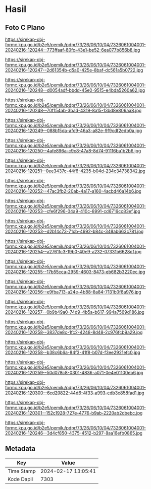 # Hasil

## Foto C Plano

https://sirekap-obj-formc.kpu.go.id/b2e5/pemilu/pdpr/73/26/06/10/04/7326061004001-20240216-120244--773ffaaf-80fc-43e1-be52-6ea077b856b8.jpg

https://sirekap-obj-formc.kpu.go.id/b2e5/pemilu/pdpr/73/26/06/10/04/7326061004001-20240216-120247--2d61354b-d5a0-425e-8baf-dc561a5b0722.jpg

https://sirekap-obj-formc.kpu.go.id/b2e5/pemilu/pdpr/73/26/06/10/04/7326061004001-20240216-120248--d0054adf-bbdd-45e0-9515-e4bda5260a62.jpg

https://sirekap-obj-formc.kpu.go.id/b2e5/pemilu/pdpr/73/26/06/10/04/7326061004001-20240216-120248--70f154ab-3bad-4319-8a15-13bd8e806aa8.jpg

https://sirekap-obj-formc.kpu.go.id/b2e5/pemilu/pdpr/73/26/06/10/04/7326061004001-20240216-120249--088b15da-afc9-46a3-a82e-9f9cdf2edb0a.jpg

https://sirekap-obj-formc.kpu.go.id/b2e5/pemilu/pdpr/73/26/06/10/04/7326061004001-20240216-120250--4afe896a-c9c8-47a8-8d74-91116ba1b2b6.jpg

https://sirekap-obj-formc.kpu.go.id/b2e5/pemilu/pdpr/73/26/06/10/04/7326061004001-20240216-120251--0ee3437c-44f6-4235-b04d-234c34738342.jpg

https://sirekap-obj-formc.kpu.go.id/b2e5/pemilu/pdpr/73/26/06/10/04/7326061004001-20240216-120252--47ac3fb2-20ab-4a17-a160-4acbd46a14b6.jpg

https://sirekap-obj-formc.kpu.go.id/b2e5/pemilu/pdpr/73/26/06/10/04/7326061004001-20240216-120253--cfe6f296-04a9-410c-8991-cd6716cc83ef.jpg

https://sirekap-obj-formc.kpu.go.id/b2e5/pemilu/pdpr/73/26/06/10/04/7326061004001-20240216-120253--d2b14c73-71cb-4992-b84c-348ab663c781.jpg

https://sirekap-obj-formc.kpu.go.id/b2e5/pemilu/pdpr/73/26/06/10/04/7326061004001-20240216-120254--a2761fc3-19b0-40e9-a232-07331b6628df.jpg

https://sirekap-obj-formc.kpu.go.id/b2e5/pemilu/pdpr/73/26/06/10/04/7326061004001-20240216-120255--17b55cca-2959-4603-8473-eb682b3220ec.jpg

https://sirekap-obj-formc.kpu.go.id/b2e5/pemilu/pdpr/73/26/06/10/04/7326061004001-20240216-120256--e9fba713-a24e-4b88-8a84-7131b0f8a976.jpg

https://sirekap-obj-formc.kpu.go.id/b2e5/pemilu/pdpr/73/26/06/10/04/7326061004001-20240216-120257--0b9b49a0-74d9-4b5a-b617-994a7569d186.jpg

https://sirekap-obj-formc.kpu.go.id/b2e5/pemilu/pdpr/73/26/06/10/04/7326061004001-20240216-120258--3837de8c-1fc2-4248-8d48-2c976fcb9a29.jpg

https://sirekap-obj-formc.kpu.go.id/b2e5/pemilu/pdpr/73/26/06/10/04/7326061004001-20240216-120258--b38c6b6a-84f3-41f8-b07d-f3ee2921efc0.jpg

https://sirekap-obj-formc.kpu.go.id/b2e5/pemilu/pdpr/73/26/06/10/04/7326061004001-20240216-120259--50d078c8-0301-4836-a071-0e4e01100eb6.jpg

https://sirekap-obj-formc.kpu.go.id/b2e5/pemilu/pdpr/73/26/06/10/04/7326061004001-20240216-120300--6cd20822-44d6-4f33-a993-cdb3c858fad1.jpg

https://sirekap-obj-formc.kpu.go.id/b2e5/pemilu/pdpr/73/26/06/10/04/7326061004001-20240216-120301--152c1928-727e-4776-b9ab-2220ab2dbebc.jpg

https://sirekap-obj-formc.kpu.go.id/b2e5/pemilu/pdpr/73/26/06/10/04/7326061004001-20240216-120246--3d4cf850-4375-4512-b297-8aa16efb0865.jpg


## Metadata

| Key        | Value               |
| ---------- | ------------------- |
| Time Stamp | 2024-02-17 13:05:41 |
| Kode Dapil | 7303                |



